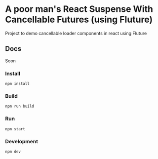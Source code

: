 # A poor man's React Suspense With Cancellable Futures (using Fluture)

Project to demo cancellable loader components in react using Fluture

## Docs

Soon

### Install

`npm install`

### Build

`npm run build`

### Run

`npm start`

### Development

`npm dev`
